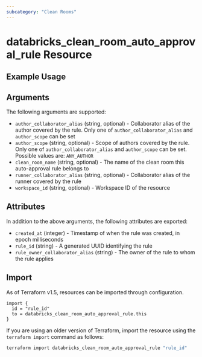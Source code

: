 ```yaml
---
subcategory: "Clean Rooms"
---
```

# databricks_clean_room_auto_approval_rule Resource


## Example Usage


## Arguments
The following arguments are supported:
* `author_collaborator_alias` (string, optional) - Collaborator alias of the author covered by the rule.
  Only one of `author_collaborator_alias` and `author_scope` can be set
* `author_scope` (string, optional) - Scope of authors covered by the rule.
  Only one of `author_collaborator_alias` and `author_scope` can be set. Possible values are: `ANY_AUTHOR`
* `clean_room_name` (string, optional) - The name of the clean room this auto-approval rule belongs to
* `runner_collaborator_alias` (string, optional) - Collaborator alias of the runner covered by the rule
* `workspace_id` (string, optional) - Workspace ID of the resource

## Attributes
In addition to the above arguments, the following attributes are exported:
* `created_at` (integer) - Timestamp of when the rule was created, in epoch milliseconds
* `rule_id` (string) - A generated UUID identifying the rule
* `rule_owner_collaborator_alias` (string) - The owner of the rule to whom the rule applies

## Import
As of Terraform v1.5, resources can be imported through configuration.
```hcl
import {
  id = "rule_id"
  to = databricks_clean_room_auto_approval_rule.this
}
```

If you are using an older version of Terraform, import the resource using the `terraform import` command as follows:
```sh
terraform import databricks_clean_room_auto_approval_rule "rule_id"
```